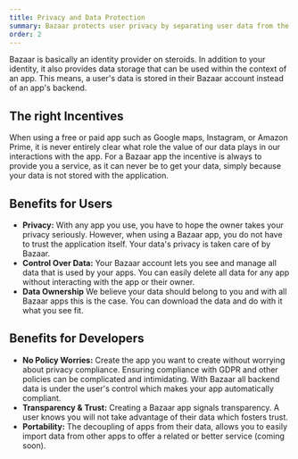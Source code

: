 ```yaml
---
title: Privacy and Data Protection
summary: Bazaar protects user privacy by separating user data from the actual app. This gives users total visibility & control over the data that was provided to any Bazaar app. This also benefits app developers, as they no longer have to handle any regulatory requirements such as GDPR.
order: 2
---
```


Bazaar is basically an identity provider on steroids. In addition to your identity, it also provides data storage that can be used within the context of an app. This means, a user's data is stored in their Bazaar account instead of an app's backend.

## The right Incentives

When using a free or paid app such as Google maps, Instagram, or Amazon Prime, it is never entirely clear what role the value of our data plays in our interactions with the app. For a Bazaar app the incentive is always to provide you a service, as it can never be to get your data, simply because your data is not stored with the application.

## Benefits for Users

- **Privacy:** With any app you use, you have to hope the owner takes your privacy seriously. However, when using a Bazaar app, you do not have to trust the application itself. Your data's privacy is taken care of by Bazaar.
- **Control Over Data:** Your Bazaar account lets you see and manage all data that is used by your apps. You can easily delete all data for any app without interacting with the app or their owner.
- **Data Ownership** We believe your data should belong to you and with all Bazaar apps this is the case. You can download the data and do with it what you see fit.

## Benefits for Developers

- **No Policy Worries:** Create the app you want to create without worrying about privacy compliance. Ensuring compliance with GDPR and other policies can be complicated and intimidating. With Bazaar all backend data is under the user's control which makes your app automatically compliant.
- **Transparency & Trust:** Creating a Bazaar app signals transparency. A user knows you will not take advantage of their data which fosters trust.
- **Portability:** The decoupling of apps from their data, allows you to easily import data from other apps to offer a related or better service (coming soon).

